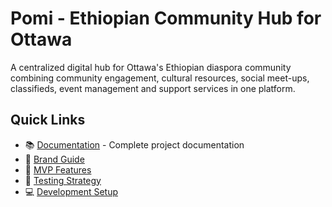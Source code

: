 # Pomi - Ethiopian Community Hub for Ottawa

A centralized digital hub for Ottawa's Ethiopian diaspora community combining community engagement, cultural resources, social meet-ups, classifieds, event management and support services in one platform.

## Quick Links

- 📚 [Documentation](../POMI/) - Complete project documentation
- 🍎 [Brand Guide](../POMI/POMI_BRAND_GUIDE.md)
- 🎯 [MVP Features](../POMI/MVP_FEATURE_MATRIX.md)
- 🧪 [Testing Strategy](../POMI/PLAYWRIGHT_TESTING_STRATEGY.md)
- 💻 [Development Setup](../POMI/DEVELOPMENT_SETUP.md)
